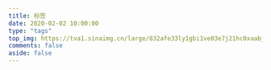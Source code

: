 ```yaml
---
title: 标签
date: 2020-02-02 10:00:00
type: "tags"
top_img: https://tva1.sinaimg.cn/large/832afe33ly1gbi1ve03e7j21hc0xaabj.jpg
comments: false
aside: false
---
```


